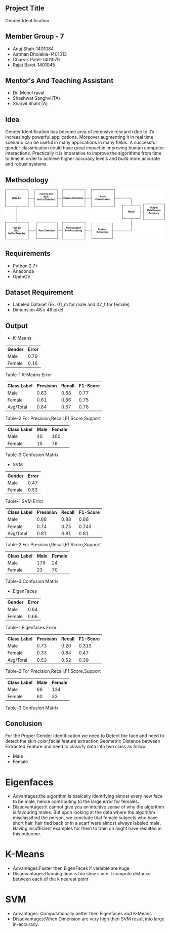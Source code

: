 ## Project Title
Gender Identification

## Member Group - 7
- Anuj Shah-1401084
- Aatman Dholakia-1401013
- Charvik Patel-1401079
- Rajat Barot-1401045

## Mentor's And Teaching Assistant
- Dr. Mehul raval
- Shashwat Sanghvi(TA) 
- Sharvil Shah(TA)


## Idea

Gender Identification has become area of extensive research
due to it’s increasingly powerful applications. Moreover augmenting
it in real time scenario can be useful in many applications
in many fields. A successful gender classification could
have great impact in improving human computer interactions.
Practically it is imperative to improve the algorithms from time
to time in order to achieve higher accuracy levels and build
more accurate and robust systems. 

## Methodology
![Image](https://github.com/Charvik2020/ML_gender-identification/raw/master/Report/Methodology.JPG)
    
## Requirements
- Python 2.7+
- Anaconda
- OpenCV
## Dataset Requirement
- Labeled Dataset (Ex. 01_m for male and 02_f for female)
- Dimension 48 x 48 pixel

## Output

- K-Means

<table class="tg">
  <tr>
    <th class="tg-yw4l">Gender</th>
    <th class="tg-yw4l">Error</th>
  </tr>
  <tr>
    <td class="tg-yw4l">Male</td>
    <td class="tg-yw4l">0.79</td>
  </tr>
  <tr>
    <td class="tg-yw4l">Female</td>
    <td class="tg-yw4l">0.16</td>
  </tr>
</table>
Table-1 K-Means Error
<table class="tg">
  <tr>
    <th class="tg-yw4l">Class Label</th>
    <th class="tg-yw4l">Presision</th>
    <th class="tg-yw4l">Recall</th>
    <th class="tg-yw4l">F1-Score</th>
  </tr>
  <tr>
    <td class="tg-yw4l">Male</td>
    <td class="tg-yw4l">0.63</td>
    <td class="tg-yw4l">0.68</td>
    <td class="tg-yw4l">0.77</td>
  </tr>
  <tr>
    <td class="tg-yw4l">Female</td>
    <td class="tg-yw4l">0.61</td>
    <td class="tg-yw4l">0.66</td>
    <td class="tg-yw4l">0.75</td>
  </tr>
  <tr>
    <td class="tg-yw4l">Avg/Total</td>
    <td class="tg-yw4l">0.64</td>
    <td class="tg-yw4l">0.67</td>
    <td class="tg-yw4l">0.76</td>
  </tr>
</table>
Table-2 For Precision,Recall,F1 Score,Support


<table class="tg">
  <tr>
    <th class="tg-yw4l">Class Label</th>
    <th class="tg-yw4l">Male</th>
    <th class="tg-yw4l">Female</th>
  </tr>
  <tr>
    <td class="tg-yw4l">Male</td>
    <td class="tg-yw4l">40</td>
    <td class="tg-yw4l">160</td>
  </tr>
  <tr>
    <td class="tg-yw4l">Female</td>
    <td class="tg-yw4l">15</td>
    <td class="tg-yw4l">78</td>
  </tr>
</table>
Table-3 Confusion Matrix


- SVM
<table class="tg">
  <tr>
    <th class="tg-yw4l">Gender</th>
    <th class="tg-yw4l">Error</th>
  </tr>
  <tr>
    <td class="tg-yw4l">Male</td>
    <td class="tg-yw4l">0.47</td>
  </tr>
  <tr>
    <td class="tg-yw4l">Female</td>
    <td class="tg-yw4l">0.53</td>
  </tr>
</table>
Table-1 SVM Error
<table class="tg">
  <tr>
    <th class="tg-yw4l">Class Label</th>
    <th class="tg-yw4l">Presision</th>
    <th class="tg-yw4l">Recall</th>
    <th class="tg-yw4l">F1-Score</th>
  </tr>
  <tr>
    <td class="tg-yw4l">Male</td>
    <td class="tg-yw4l">0.88</td>
    <td class="tg-yw4l">0.88</td>
    <td class="tg-yw4l">0.88</td>
  </tr>
  <tr>
    <td class="tg-yw4l">Female</td>
    <td class="tg-yw4l">0.74</td>
    <td class="tg-yw4l">0.75</td>
    <td class="tg-yw4l">0.743</td>
  </tr>
  <tr>
    <td class="tg-yw4l">Avg/Total</td>
    <td class="tg-yw4l">0.81</td>
    <td class="tg-yw4l">0.81</td>
    <td class="tg-yw4l">0.81</td>
  </tr>
</table>

Table-2 For Precision,Recall,F1 Score,Support

<table class="tg">
  <tr>
    <th class="tg-yw4l">Class Label</th>
    <th class="tg-yw4l">Male</th>
    <th class="tg-yw4l">Female</th>
  </tr>
  <tr>
    <td class="tg-yw4l">Male</td>
    <td class="tg-yw4l">176</td>
    <td class="tg-yw4l">24</td>
  </tr>
  <tr>
    <td class="tg-yw4l">Female</td>
    <td class="tg-yw4l">23</td>
    <td class="tg-yw4l">70</td>
  </tr>
</table>
Table-3 Confusion Matrix

- EigenFaces

<table class="tg">
  <tr>
    <th class="tg-yw4l">Gender</th>
    <th class="tg-yw4l">Error</th>
  </tr>
  <tr>
    <td class="tg-yw4l">Male</td>
    <td class="tg-yw4l">0.64</td>
  </tr>
  <tr>
    <td class="tg-yw4l">Female</td>
    <td class="tg-yw4l">0.66</td>
  </tr>
</table>
Table-1 Eigenfaces Error

<table class="tg">
  <tr>
    <th class="tg-yw4l">Class Label</th>
    <th class="tg-yw4l">Presision</th>
    <th class="tg-yw4l">Recall</th>
    <th class="tg-yw4l">F1-Score</th>
  </tr>
  <tr>
    <td class="tg-yw4l">Male</td>
    <td class="tg-yw4l">0.73</td>
    <td class="tg-yw4l">0.20</td>
    <td class="tg-yw4l">0.313</td>
  </tr>
  <tr>
    <td class="tg-yw4l">Female</td>
    <td class="tg-yw4l">0.33</td>
    <td class="tg-yw4l">0.84</td>
    <td class="tg-yw4l">0.47</td>
  </tr>
  <tr>
    <td class="tg-yw4l">Avg/Total</td>
    <td class="tg-yw4l">0.53</td>
    <td class="tg-yw4l">0.52</td>
    <td class="tg-yw4l">0.39</td>
  </tr>
</table>
Table-2 For Precision,Recall,F1 Score,Support


<table class="tg">
  <tr>
    <th class="tg-yw4l">Class Label</th>
    <th class="tg-yw4l">Male</th>
    <th class="tg-yw4l">Female</th>
  </tr>
  <tr>
    <td class="tg-yw4l">Male</td>
    <td class="tg-yw4l">66</td>
    <td class="tg-yw4l">134</td>
  </tr>
  <tr>
    <td class="tg-yw4l">Female</td>
    <td class="tg-yw4l">60</td>
    <td class="tg-yw4l">33</td>
  </tr>
</table>
Table-3 Confusion Matrix

## Conclusion
For the Proper Gender Identification we need to Detect
the face and need to detect the skin color,facial feature
extraction,Geometric Distance between Extracted Feature and
need to classify data into two class as follow
- Male
- Female
# Eigenfaces
- Advantages:the algorithm is basically identifying almost every new face to be male, hence contributing to the large error for females.
- Disadvantages:it cannot give you an intuitive sense of why the algorithm is favouring males. But upon looking at the data where the algorithm misclassified the person, we conclude that female subjects who have short hair, hair tied back or in a scarf were almost always labeled male. Having insufficient examples for them to train on might have resulted in this outcome.
# K-Means
- Advantages:Faster then EigenFaces if variable are huge
- Disadvantages:Running time is too slow since it compute distance between each of the k nearest point
# SVM
- Advantages: Computationally better then Eigenfaces and K-Means
- Disadvantages:When Dimension are very high then SVM result into large in-accuracy.




